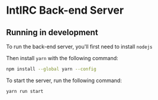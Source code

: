 # IntlRC Back-end Server

## Running in development

To run the back-end server, you'll first need to install `nodejs`

Then install `yarn` with the following command:

```bash
npm install --global yarn --config
```

To start the server, run the following command:

```bash
yarn run start
```
